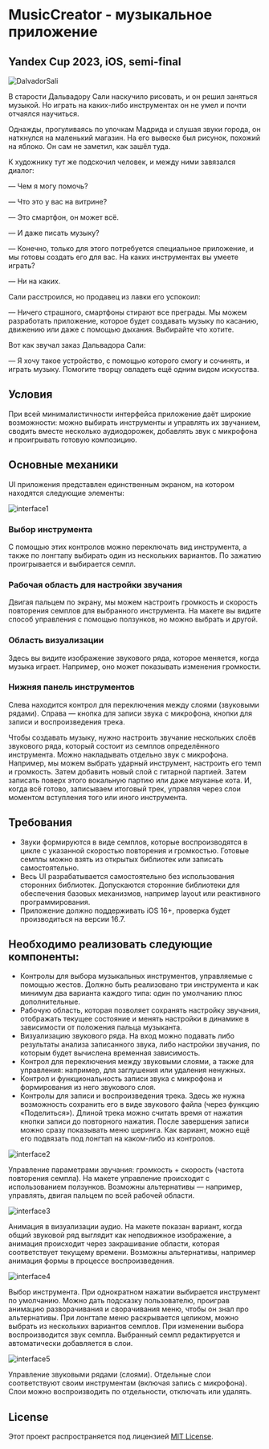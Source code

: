 # MusicCreator - музыкальное приложение
## Yandex Cup 2023, iOS, semi-final

![DalvadorSali](https://github.com/Reidak18/MusicCreatorApp/assets/45416667/fcd07eba-fc22-4471-a38e-6d9716e825fb)

В старости Дальвадору Сали наскучило рисовать, и он решил заняться музыкой. Но играть на каких-либо инструментах он не умел и почти отчаялся научиться.

Однажды, прогуливаясь по улочкам Мадрида и слушая звуки города, он наткнулся на маленький магазин. На его вывеске был рисунок, похожий на яблоко. Он сам не заметил, как зашёл туда.

К художнику тут же подскочил человек, и между ними завязался диалог:

— Чем я могу помочь?

— Что это у вас на витрине?

— Это смартфон, он может всё.

— И даже писать музыку?

— Конечно, только для этого потребуется специальное приложение, и мы готовы создать его для вас. На каких инструментах вы умеете играть?

— Ни на каких.

Сали расстроился, но продавец из лавки его успокоил:

— Ничего страшного, смартфоны стирают все преграды. Мы можем разработать приложение, которое будет создавать музыку по касанию, движению или даже с помощью дыхания. Выбирайте что хотите.

Вот как звучал заказ Дальвадора Сали:

— Я хочу такое устройство, с помощью которого смогу и сочинять, и играть музыку.
Помогите творцу овладеть ещё одним видом искусства.

## Условия

При всей минималистичности интерфейса приложение даёт широкие возможности: можно выбирать инструменты и управлять их звучанием, сводить вместе несколько аудиодорожек, добавлять звук с микрофона и проигрывать готовую композицию.

## Основные механики

UI приложения представлен единственным экраном, на котором находятся следующие элементы:

![interface1](https://github.com/Reidak18/MusicCreatorApp/assets/45416667/a36364f0-7ea9-419e-a9b1-1509b8a4e253)

### Выбор инструмента
С помощью этих контролов можно переключать вид инструмента, а также по лонгтапу выбирать один из нескольких вариантов. По зажатию проигрывается и выбирается семпл.

### Рабочая область для настройки звучания
Двигая пальцем по экрану, мы можем настроить громкость и скорость повторения семплов для выбранного инструмента. На макете вы видите способ управления с помощью ползунков, но можно выбрать и другой.

### Область визуализации
Здесь вы видите изображение звукового ряда, которое меняется, когда музыка играет. Например, оно может показывать изменения громкости.

### Нижняя панель инструментов
Слева находится контрол для переключения между слоями (звуковыми рядами). Справа — кнопка для записи звука с микрофона, кнопки для записи и воспроизведения трека.

Чтобы создавать музыку, нужно настроить звучание нескольких слоёв звукового ряда, который состоит из семплов определённого инструмента. Можно накладывать отдельно звук с микрофона. Например, мы можем выбрать ударный инструмент, настроить его темп и громкость. Затем добавить новый слой с гитарной партией. Затем записать поверх этого вокальную партию или даже мяуканье кота. И, когда всё готово, записываем итоговый трек, управляя через слои моментом вступления того или иного инструмента.

## Требования

- Звуки формируются в виде семплов, которые воспроизводятся в цикле с указанной скоростью повторения и громкостью. Готовые семплы можно взять из открытых библиотек или записать самостоятельно.
- Весь UI разрабатывается самостоятельно без использования сторонних библиотек. Допускаются сторонние библиотеки для обеспечения базовых механизмов, например layout или реактивного программирования.
- Приложение должно поддерживать iOS 16+, проверка будет производиться на версии 16.7.

## Необходимо реализовать следующие компоненты:
- Контролы для выбора музыкальных инструментов, управляемые с помощью жестов. Должно быть реализовано три инструмента и как минимум два варианта каждого типа: один по умолчанию плюс дополнительные.
- Рабочую область, которая позволяет сохранять настройку звучания, отображать текущее состояние и менять настройки в динамике в зависимости от положения пальца музыканта.
- Визуализацию звукового ряда. На вход можно подавать либо результаты анализа записанного звука, либо настройки звучания, по которым будет вычислена временная зависимость.
- Контрол для переключения между звуковыми слоями, а также для управления: например, для заглушения или удаления ненужных.
- Контрол и функциональность записи звука с микрофона и формирования из него звукового слоя.
- Контролы для записи и воспроизведения трека. Здесь же нужна возможность сохранить его в виде звукового файла (через функцию «Поделиться»). Длиной трека можно считать время от нажатия кнопки записи до повторного нажатия. После завершения записи можно сразу показывать меню шеринга. Как вариант, можно ещё его подвязать под лонгтап на каком-либо из контролов.

![interface2](https://github.com/Reidak18/MusicCreatorApp/assets/45416667/64b3fcbf-26b1-4fd8-aa1e-63429857053f)

Управление параметрами звучания: громкость + скорость (частота повторения семпла). На макете управление происходит с использованием ползунков. Возможны альтернативы — например, управлять, двигая пальцем по всей рабочей области.

![interface3](https://github.com/Reidak18/MusicCreatorApp/assets/45416667/6aa39687-bb67-4179-999e-c4a14f8d4222)

Анимация в визуализации аудио. На макете показан вариант, когда общий звуковой ряд выглядит как неподвижное изображение, а анимация происходит через закрашивание области, которая соответствует текущему времени. Возможны альтернативы, например анимация формы в процессе воспроизведения.

![interface4](https://github.com/Reidak18/MusicCreatorApp/assets/45416667/01f4fc6b-3d0d-4253-9667-b1b8418436df)

Выбор инструмента. При однократном нажатии выбирается инструмент по умолчанию. Можно дать подсказку пользователю, проиграв анимацию разворачивания и сворачивания меню, чтобы он знал про альтернативы. При лонгтапе меню раскрывается целиком, можно выбрать из нескольких вариантов семплов. При изменении выбора воспроизводится звук семпла. Выбранный семпл редактируется и автоматически добавляется в слои.

![interface5](https://github.com/Reidak18/MusicCreatorApp/assets/45416667/e7aa4a69-d9c0-435e-846e-151f9b0cb1a1)

Управление звуковыми рядами (слоями). Отдельные слои соответствуют своим инструментам (включая запись с микрофона). Слои можно воспроизводить по отдельности, отключать или удалять.

## License
Этот проект распространяется под лицензией [MIT License](https://github.com/Reidak18/MusicCreatorApp/blob/main/LICENSE).
